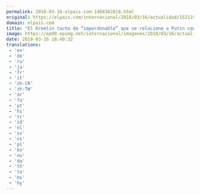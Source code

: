 ```yaml
---
permalink: 2018-03-16-elpais.com-1468362818.html
original: https://elpais.com/internacional/2018/03/16/actualidad/1521197098_158246.html#?ref=rss&format=simple&link=link
domain: elpais.com
title: "El Kremlin tacha de “imperdonable” que se relacione a Putin con el envenenamiento del espía y su hija"
image: https://ep00.epimg.net/internacional/imagenes/2018/03/16/actualidad/1521197098_158246_1521197956_rrss_normal.jpg
date: 2018-03-16 18:40:32
translations: 
 - 'en'
 - 'de'
 - 'ru'
 - 'ja'
 - 'fr'
 - 'it'
 - 'zh-CN'
 - 'zh-TW'
 - 'ar'
 - 'fa'
 - 'pt'
 - 'hi'
 - 'tr'
 - 'id'
 - 'nl'
 - 'sv'
 - 'vi'
 - 'pl'
 - 'ko'
 - 'no'
 - 'da'
 - 'th'
 - 'ta'
 - 'ms'
 - 'hy'
---
```


